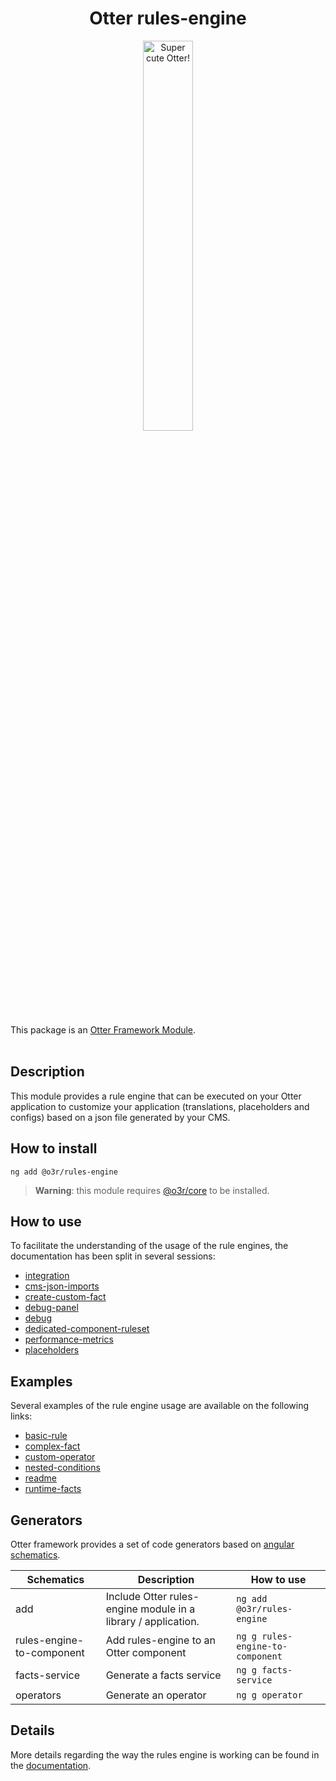 <h1 align="center">Otter rules-engine</h1>
<p align="center">
  <img src="https://raw.githubusercontent.com/AmadeusITGroup/otter/main/assets/logo/otter.png" alt="Super cute Otter!" width="40%"/>
</p>

This package is an [Otter Framework Module](https://github.com/AmadeusITGroup/otter/tree/main/docs/core/MODULE.md).
<br />
<br />

## Description

This module provides a rule engine that can be executed on your Otter application to customize your application (translations,
placeholders and configs) based on a json file generated by your CMS.

## How to install

```shell
ng add @o3r/rules-engine
```

> **Warning**: this module requires [@o3r/core](https://www.npmjs.com/package/@o3r/core) to be installed.

## How to use

To facilitate the understanding of the usage of the rule engines, the documentation has been split in several sessions:

- [integration](https://github.com/AmadeusITGroup/otter/tree/main/docs/how-to-use/integration.md)
- [cms-json-imports](https://github.com/AmadeusITGroup/otter/tree/main/docs/how-to-use/cms-json-imports.md)
- [create-custom-fact](https://github.com/AmadeusITGroup/otter/tree/main/docs/how-to-use/create-custom-fact.md)
- [debug-panel](https://github.com/AmadeusITGroup/otter/tree/main/docs/how-to-use/debug-panel.md)
- [debug](https://github.com/AmadeusITGroup/otter/tree/main/docs/how-to-use/debug.md)
- [dedicated-component-ruleset](https://github.com/AmadeusITGroup/otter/tree/main/docs/how-to-use/dedicated-component-ruleset.md)
- [performance-metrics](https://github.com/AmadeusITGroup/otter/tree/main/docs/how-to-use/performance-metrics.md)
- [placeholders](https://github.com/AmadeusITGroup/otter/tree/main/docs/how-to-use/placeholders.md)

## Examples

Several examples of the rule engine usage are available on the following links:

- [basic-rule](https://github.com/AmadeusITGroup/otter/tree/main/docs/examples/basic-rule.md)
- [complex-fact](https://github.com/AmadeusITGroup/otter/tree/main/docs/examples/complex-fact.md)
- [custom-operator](https://github.com/AmadeusITGroup/otter/tree/main/docs/examples/custom-operator.md)
- [nested-conditions](https://github.com/AmadeusITGroup/otter/tree/main/docs/examples/nested-conditions.md)
- [readme](https://github.com/AmadeusITGroup/otter/tree/main/docs/examples/readme.md)
- [runtime-facts](https://github.com/AmadeusITGroup/otter/tree/main/docs/examples/runtime-facts.md)

## Generators

Otter framework provides a set of code generators based on [angular schematics](https://angular.io/guide/schematics).

| Schematics                | Description                                                   | How to use                       |
|---------------------------|---------------------------------------------------------------|----------------------------------|
| add                       | Include Otter rules-engine module in a library / application. | `ng add @o3r/rules-engine`       |
| rules-engine-to-component | Add rules-engine to an Otter component                        | `ng g rules-engine-to-component` |
| facts-service             | Generate a facts service                                      | `ng g facts-service`             |
| operators                 | Generate an operator                                          | `ng g operator`                  |


## Details

More details regarding the way the rules engine is working can be found in the [documentation](https://github.com/AmadeusITGroup/otter/tree/main/docs/rules-engine/).
